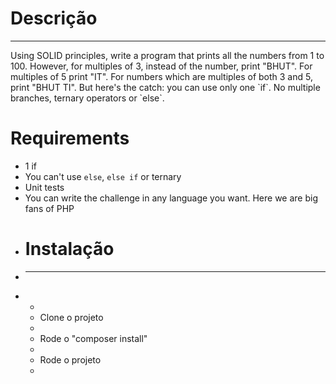 <h1>Descrição</h1>
<hr>
Using SOLID principles, write a program that prints all the numbers from 1 to 100. However, for multiples of 3, instead of the number, print "BHUT". For multiples of 5 print "IT". For numbers which are multiples of both 3 and 5, print "BHUT TI". But here's the catch: you can use only one `if`. No multiple branches, ternary operators or `else`.

# Requirements
* 1 if
* You can't use `else`, `else if` or ternary
* Unit tests
* You can write the challenge in any language you want. Here we are big fans of PHP
* <h1>Instalação</h1>
* <hr>
* <ul>
* <li>Clone o projeto</li>
* <li>Rode o "composer install"</li>
* <li>Rode o projeto</li>
* </ul>
